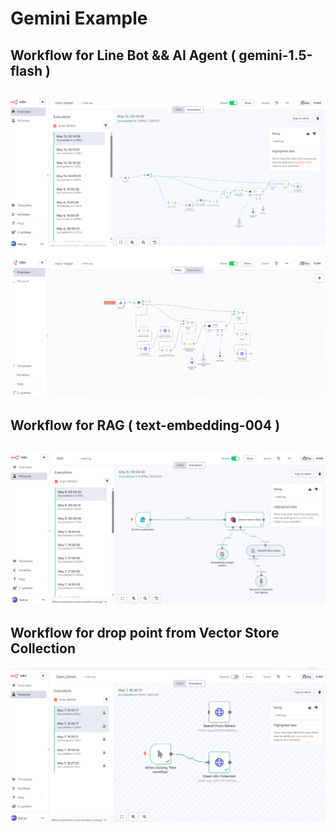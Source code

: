 # Gemini Example

## Workflow for Line Bot && AI Agent ( gemini-1.5-flash )
![Gemini_ai_agent](image/n8n_ex2.png)
---
## Workflow for RAG ( text-embedding-004 )
![gemini_RAG](image/n8n_ex3.png)
---

## Workflow for drop point from Vector Store Collection
![drop_points](image/n8n_ex4.png)